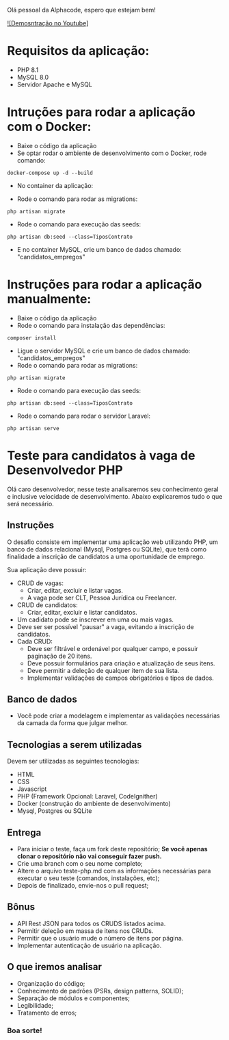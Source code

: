 Olá pessoal da Alphacode, espero que estejam bem!

[![Demosntração no Youtube]](https://www.youtube.com/watch?v=n7xbOdmfEak)

# Requisitos da aplicação:

* PHP 8.1
* MySQL 8.0
* Servidor Apache e MySQL

# Intruções para rodar a aplicação com o Docker:

* Baixe o código da aplicação
* Se optar rodar o ambiente de desenvolvimento com o Docker, rode comando:

`` docker-compose up -d --build ``

* No container da aplicação:

* Rode o comando para rodar as migrations:

`` php artisan migrate ``

* Rode o comando para execução das seeds:

`` php artisan db:seed --class=TiposContrato ``


* E no container MySQL, crie um banco de dados chamado: "candidatos_empregos"

# Instruções para rodar a aplicação manualmente:

* Baixe o código da aplicação
* Rode o comando para instalação das dependências:

`` composer install ``

* Ligue o servidor MySQL e crie um banco de dados chamado: "candidatos_empregos"
* Rode o comando para rodar as migrations:

`` php artisan migrate ``

* Rode o comando para execução das seeds:

`` php artisan db:seed --class=TiposContrato ``

* Rode o comando para rodar o servidor Laravel:

`` php artisan serve ``


# Teste para candidatos à vaga de Desenvolvedor PHP

Olá caro desenvolvedor, nesse teste analisaremos seu conhecimento geral e inclusive velocidade de desenvolvimento. Abaixo explicaremos tudo o que será necessário.

## Instruções

O desafio consiste em implementar uma aplicação web utilizando PHP, um banco de dados relacional (Mysql, Postgres ou SQLite), que terá como finalidade a inscrição de candidatos a uma oportunidade de emprego.

Sua aplicação deve possuir:

- CRUD de vagas:
  - Criar, editar, excluir e listar vagas.
  - A vaga pode ser CLT, Pessoa Jurídica ou Freelancer.
- CRUD de candidatos:
  - Criar, editar, excluir e listar candidatos.
- Um cadidato pode se inscrever em uma ou mais vagas.
- Deve ser ser possível "pausar" a vaga, evitando a inscrição de candidatos.
- Cada CRUD:
  - Deve ser filtrável e ordenável por qualquer campo, e possuir paginação de 20 itens.
  - Deve possuir formulários para criação e atualização de seus itens.
  - Deve permitir a deleção de qualquer item de sua lista.
  - Implementar validações de campos obrigatórios e tipos de dados.

## Banco de dados

- Você pode criar a modelagem e implementar as validações necessárias da camada da forma que julgar melhor.

## Tecnologias a serem utilizadas

Devem ser utilizadas as seguintes tecnologias:

- HTML
- CSS
- Javascript
- PHP (Framework Opcional: Laravel, CodeIgnither)
- Docker (construção do ambiente de desenvolvimento)
- Mysql, Postgres ou SQLite

## Entrega

- Para iniciar o teste, faça um fork deste repositório; **Se você apenas clonar o repositório não vai conseguir fazer push.**
- Crie uma branch com o seu nome completo;
- Altere o arquivo teste-php.md com as informações necessárias para executar o seu teste (comandos, instalações, etc);
- Depois de finalizado, envie-nos o pull request;

## Bônus

- API Rest JSON para todos os CRUDS listados acima.
- Permitir deleção em massa de itens nos CRUDs.
- Permitir que o usuário mude o número de itens por página.
- Implementar autenticação de usuário na aplicação.

## O que iremos analisar

- Organização do código;
- Conhecimento de padrões (PSRs, design patterns, SOLID);
- Separação de módulos e componentes;
- Legibilidade;
- Tratamento de erros;

### Boa sorte!
